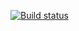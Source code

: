 [![Build status](https://ci.appveyor.com/api/projects/status/s7rbyyhwr8kqaj8b?svg=true)](https://ci.appveyor.com/project/Viktorinaaa/api-ci-flwur)